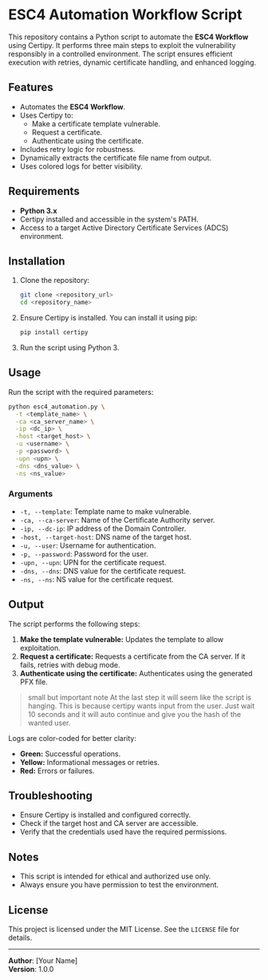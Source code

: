 # ESC4 Automation Workflow Script

This repository contains a Python script to automate the **ESC4 Workflow** using Certipy. It performs three main steps to exploit the vulnerability responsibly in a controlled environment. The script ensures efficient execution with retries, dynamic certificate handling, and enhanced logging.

## Features
- Automates the **ESC4 Workflow**.
- Uses Certipy to:
  - Make a certificate template vulnerable.
  - Request a certificate.
  - Authenticate using the certificate.
- Includes retry logic for robustness.
- Dynamically extracts the certificate file name from output.
- Uses colored logs for better visibility.

## Requirements
- **Python 3.x**
- Certipy installed and accessible in the system's PATH.
- Access to a target Active Directory Certificate Services (ADCS) environment.

## Installation
1. Clone the repository:
   ```bash
   git clone <repository_url>
   cd <repository_name>
   ```
2. Ensure Certipy is installed. You can install it using pip:
   ```bash
   pip install certipy
   ```
3. Run the script using Python 3.

## Usage

Run the script with the required parameters:

```bash
python esc4_automation.py \
  -t <template_name> \
  -ca <ca_server_name> \
  -ip <dc_ip> \
  -host <target_host> \
  -u <username> \
  -p <password> \
  -upn <upn> \
  -dns <dns_value> \
  -ns <ns_value>
```

### Arguments
- `-t, --template`: Template name to make vulnerable.
- `-ca, --ca-server`: Name of the Certificate Authority server.
- `-ip, --dc-ip`: IP address of the Domain Controller.
- `-host, --target-host`: DNS name of the target host.
- `-u, --user`: Username for authentication.
- `-p, --password`: Password for the user.
- `-upn, --upn`: UPN for the certificate request.
- `-dns, --dns`: DNS value for the certificate request.
- `-ns, --ns`: NS value for the certificate request.

## Output
The script performs the following steps:
1. **Make the template vulnerable:** Updates the template to allow exploitation.
2. **Request a certificate:** Requests a certificate from the CA server. If it fails, retries with debug mode.
3. **Authenticate using the certificate:** Authenticates using the generated PFX file.
> small but important note
> At the last step it will seem like the script is hanging. This is because certipy wants input from the user. Just wait 10 seconds and it will auto continue and give you the hash of the wanted user. 

Logs are color-coded for better clarity:
- **Green:** Successful operations.
- **Yellow:** Informational messages or retries.
- **Red:** Errors or failures.

## Troubleshooting
- Ensure Certipy is installed and configured correctly.
- Check if the target host and CA server are accessible.
- Verify that the credentials used have the required permissions.

## Notes
- This script is intended for ethical and authorized use only.
- Always ensure you have permission to test the environment.

## License
This project is licensed under the MIT License. See the `LICENSE` file for details.

---

**Author**: [Your Name]  
**Version**: 1.0.0


